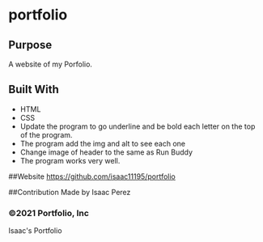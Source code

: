 # portfolio


## Purpose
A website of my Porfolio.

## Built With
* HTML
* CSS
* Update the program to go underline and be bold each letter on the top of the program.
* The program add the img and alt to see each one
* Change image of header to the same as Run Buddy
* The program works very well.

##Website
https://github.com/isaac11195/portfolio

##Contribution
Made by Isaac Perez

### ©️2021 Portfolio, Inc 
Isaac's Portfolio

